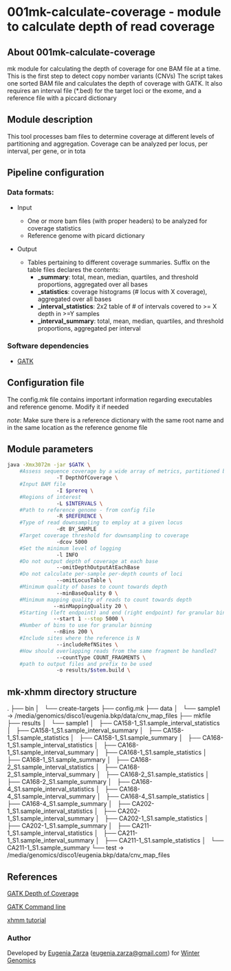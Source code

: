 # 001mk-calculate-coverage - module to calculate depth of read coverage
## About 001mk-calculate-coverage

mk module for calculating the depth of coverage for one BAM file at a time.
This is the first step to detect copy nomber variants (CNVs)
The script takes one sorted BAM file and calculates the depth of coverage with GATK.
 It also requires an interval file (*.bed) for the target loci or the exome, and a reference file with a piccard dictionary

## Module description

  This tool processes bam files to determine coverage at different levels of partitioning and aggregation. Coverage can be analyzed per locus, per interval, per gene, or in tota

## Pipeline configuration

### Data formats:

* Input
  	* One or more bam files (with proper headers) to be analyzed for coverage statistics
  	* Reference genome with picard dictionary
  
 * Output
	*  Tables pertaining to different coverage summaries. Suffix on the table files declares the contents:
		*  **_summary**: total, mean, median, quartiles, and threshold proportions, aggregated over all bases
		*  **_statistics**: coverage histograms (# locus with X coverage), aggregated over all bases
		* **_interval_statistics**: 2x2 table of # of intervals covered to >= X depth in >=Y samples
		*  **_interval_summary**: total, mean, median, quartiles, and threshold proportions, aggregated per interval
    
   
### Software dependencies
 
* [GATK](https://software.broadinstitute.org/gatk "Genome Analysis Toolkit")

## Configuration file

The config.mk file contains important information regarding executables and reference genome. Modify it if needed

_note_: Make sure there is a reference dictionary with the same root name and in the same location as the reference genome file 

## Module parameters

````bash
java -Xmx3072m -jar $GATK \
	#Assess sequence coverage by a wide array of metrics, partitioned by sample, read group, or library
                -T DepthOfCoverage \
	#Input BAM file
                -I $prereq \
	#Regions of interest
                -L $INTERVALS \
	#Path to reference genome - from config file
                -R $REFERENCE \
	#Type of read downsampling to employ at a given locus
                -dt BY_SAMPLE 
	#Target coverage threshold for downsampling to coverage
                -dcov 5000 
	#Set the minimum level of logging
                -l INFO 
	#Do not output depth of coverage at each base
                --omitDepthOutputAtEachBase 
	#Do not calculate per-sample per-depth counts of loci
                --omitLocusTable \
	#Minimum quality of bases to count towards depth
                --minBaseQuality 0 \
	#Minimum mapping quality of reads to count towards depth
               --minMappingQuality 20 \
	#Starting (left endpoint) and end (right endpoint) for granular binning
               --start 1 --stop 5000 \
	#Number of bins to use for granular binning
               --nBins 200 \
	#Include sites where the reference is N
                --includeRefNSites \
	#How should overlapping reads from the same fragment be handled?
                --countType COUNT_FRAGMENTS \
	#path to output files and prefix to be used
                -o results/$stem.build \
````

## mk-xhmm directory structure

.
├── bin
│   └── create-targets
├── config.mk
├── data
│   └── sample1 -> /media/genomics/disco1/eugenia.bkp/data/cnv_map_files
├── mkfile
├── results
│   └── sample1
│       ├── CA158-1_S1.sample_interval_statistics
│       ├── CA158-1_S1.sample_interval_summary
│       ├── CA158-1_S1.sample_statistics
│       ├── CA158-1_S1.sample_summary
│       ├── CA168-1_S1.sample_interval_statistics
│       ├── CA168-1_S1.sample_interval_summary
│       ├── CA168-1_S1.sample_statistics
│       ├── CA168-1_S1.sample_summary
│       ├── CA168-2_S1.sample_interval_statistics
│       ├── CA168-2_S1.sample_interval_summary
│       ├── CA168-2_S1.sample_statistics
│       ├── CA168-2_S1.sample_summary
│       ├── CA168-4_S1.sample_interval_statistics
│       ├── CA168-4_S1.sample_interval_summary
│       ├── CA168-4_S1.sample_statistics
│       ├── CA168-4_S1.sample_summary
│       ├── CA202-1_S1.sample_interval_statistics
│       ├── CA202-1_S1.sample_interval_summary
│       ├── CA202-1_S1.sample_statistics
│       ├── CA202-1_S1.sample_summary
│       ├── CA211-1_S1.sample_interval_statistics
│       ├── CA211-1_S1.sample_interval_summary
│       ├── CA211-1_S1.sample_statistics
│       └── CA211-1_S1.sample_summary
└── test -> /media/genomics/disco1/eugenia.bkp/data/cnv_map_files

## References

[GATK Depth of Coverage](https://software.broadinstitute.org/gatk/documentation/tooldocs/3.8-0/org_broadinstitute_gatk_tools_walkers_coverage_DepthOfCoverage.php)

[GATK Command line](https://software.broadinstitute.org/gatk/documentation/tooldocs/3.8-0/org_broadinstitute_gatk_engine_CommandLineGATK.php)

[xhmm tutorial](http://atgu.mgh.harvard.edu/xhmm/tutorial.shtml)


### Author
Developed by [Eugenia Zarza](https://www.researchgate.net/profile/Eugenia_Zarza) (eugenia.zarza@gmail.com) for [Winter Genomics](http://www.wintergenomics.com/)
